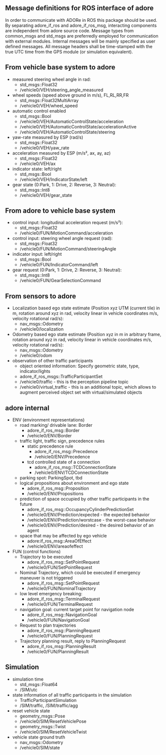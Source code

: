 <!--
********************************************************************************
* Copyright (C) 2017-2020 German Aerospace Center (DLR). 
* Eclipse ADORe, Automated Driving Open Research https://eclipse.org/adore
*
* This program and the accompanying materials are made available under the 
* terms of the Eclipse Public License 2.0 which is available at
* http://www.eclipse.org/legal/epl-2.0.
*
* SPDX-License-Identifier: EPL-2.0 
*
* Contributors: 
*   Daniel Heß - initial API and implementation
********************************************************************************
-->

## Message definitions for ROS interface of adore
In order to communicate with ADORe in ROS this package should be used. By separating adore_if_ros and adore_if_ros_msg, interacting components are independent from adore source code.
Message types from common_msgs and std_msgs are preferredly employed for communication with external modules. 
Internal messages will be mainly specified as user defined messages.
All message headers shall be time-stamped with the true UTC time from the GPS module (or simulation equivalent).

## From vehicle base system to adore
* measured steering wheel angle in rad: 
    * std_msgs::Float32
    * /vehicle0/VEH/steering_angle_measured
* wheel speeds (speed above ground in m/s), FL,RL,RR,FR
    * std_msgs::Float32MultiArray
    * /vehicle0/VEH/wheel_speed
* automatic control enabled
    * std_msgs::Bool
    * /vehicle0/VEH/AutomaticControlState/acceleration
    * /vehicle0/VEH/AutomaticControlState/accelerationActive
    * /vehicle0/VEH/AutomaticControlState/steering
* yaw-rate measured by ESP (rad/s)
    * std_msgs::Float32
    * /vehicle0/VEH/yaw_rate
* acceleration measured by ESP (m/s², ax, ay, az) 
    * std_msgs::Float32
    * /vehicle0/VEH/ax
* indicator state: left/right
    * std_msgs::Bool
    * /vehicle0/VEH/IndicatorState/left
* gear state (0:Park, 1: Drive, 2: Reverse, 3: Neutral): 
    * std_msgs::Int8
    * /vehicle0/VEH/gear_state

## From adore to vehicle base system
* control input: longitudinal acceleration request (m/s²): 
    * std_msgs::Float32
    * /vehicle0/FUN/MotionCommand/acceleration
* control input: steering wheel angle request (rad): 
    * std_msgs::Float32
    * /vehicle0/FUN/MotionCommand/steeringAngle
* indicator input: left/right 
    * std_msgs::Bool
    * /vehicle0/FUN/IndicatorCommand/left
* gear request (0:Park, 1: Drive, 2: Reverse, 3: Neutral): 
    * std_msgs::Int8
    * /vehicle0/FUN/GearSelectionCommand

## From sensors to adore
* Localization based ego state estimate (Position xyz UTM (current tile) in m, rotation around xyz in rad, velocity linear in vehicle coordinates m/s, velocity rotational rad/s): 
    * nav_msgs::Odometry
    * /vehicle0/localization
* Odometry based ego state estimate (Position xyz in m in arbitrary frame, rotation around xyz in rad, velocity linear in vehicle coordinates m/s, velocity rotational rad/s): 
    * nav_msgs::Odometry
    * /vehicle0/odom
* observation of other traffic participants
    * object oriented information: Specify geometric state, type, indicator/lights
    * adore_if_ros_msgs::TrafficParticipantSet
    * /vehicle0/traffic - this is the perception pipeline topic
    * /vehicle0/virtual_traffic - this is an additional topic, which allows to augment perceived object set with virtual/simulated objects

## adore internal
* ENV (environment representations)
    * road marking/ drivable lane: Border
        * adore_if_ros_msg::Border
        * /vehicle0/ENV/Border
    * traffic light, traffic sign, precedence rules
        * static precedence rule
            * adore_if_ros_msg::Precedence
            * /vehicle0/ENV/Precedence
        * tcd controlled state of a connection
            * adore_if_ros_msg::TCDConnectionState
            * /vehicle0/ENV/TCDConnectionState
    * parking spot: ParkingSpot, tbd
    * logical propositions about environment and ego state
        * adore_if_ros_msg::Proposition
        * /vehicle0/ENV/Propositions
    * prediction of space occupied by other traffic participants in the future
        * adore_if_ros_msg::OccupancyCylinderPredictionSet
        * /vehicle0/ENV/Prediction/expected - the expected behavior
        * /vehicle0/ENV/Prediction/worstcase - the worst-case behavior
        * /vehicle0/ENV/Prediction/desired - the desired behavior of an agent
    * space that may be affected by ego vehicle
        * adore:if_ros_msg::AreaOfEffect
        * /vehicle0/ENV/areaofeffect
* FUN (control functions)
    * Trajectory to be executed
        * adore_if_ros_msg::SetPointRequest
        * /vehicle0/FUN/SetPointRequest
    * Nominal Trajectory, which could be executed if emergency maneuver is not triggered
        * adore_if_ros_msg::SetPointRequest
        * /vehicle0/FUN/NominalTrajectory
    * low level emergency breaking: 
        * adore_if_ros_msg::TerminalRequest
        * /vehicle0/FUN/TerminalRequest
    * navigation goal: current target point for navigation node
        * adore_if_ros_msg::NavigationGoal
        * /vehicle0/FUN/NavigationGoal
    * Request to plan trajectories 
        * adore_if_ros_msg::PlanningRequest
        * /vehicle0/FUN/PlanningRequest
    * Trajectory planning result, reply to PlanningRequest
        * adore_if_ros_msg::PlanningResult
        * /vehicle0/FUN/PlanningResult

## Simulation
* simulation time
    * std_msgs::Float64
    * /SIM/utc
* state information of all traffic participants in the simulation
    * TrafficParticipantSimulation
    * /SIM/traffic, /SIM/traffic/agg
* reset vehicle state
    * geometry_msgs::Pose
    * /vehicle0/SIM/ResetVehiclePose
    * geometry_msgs::Twist
    * /vehicle0/SIM/ResetVehicleTwist
* vehicle state ground truth
    * nav_msgs::Odometry
    * /vehicle0/SIM/state
